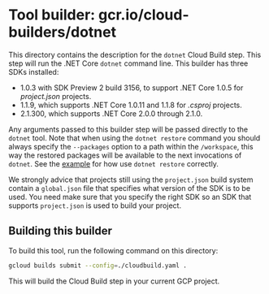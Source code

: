 # Tool builder: gcr.io/cloud-builders/dotnet

This directory contains the description for the `dotnet` Cloud Build step.
This step will run the .NET Core `dotnet` command line. This builder has three
SDKs installed:

+   1.0.3 with SDK Preview 2 build 3156, to support .NET Core 1.0.5 for
    *project.json* projects.
+   1.1.9, which supports .NET Core 1.0.11 and 1.1.8 for *.csproj* projects.
+   2.1.300, which supports .NET Core 2.0.0 through 2.1.0.

Any arguments passed to this builder step will be passed directly to the
`dotnet` tool. Note that when using the `dotnet restore` command you should
always specify the `--packages` option to a path within the `/workspace`, this
way the restored packages will be available to the next invocations of `dotnet`.
See the [example](examples/TestApp/cloudbuild.yaml) for how use `dotnet restore`
correctly.

We strongly advice that projects still using the `project.json` build system
contain a `global.json` file that specifies what version of the SDK is to be
used. You need make sure that you specify the right SDK so an SDK that supports
`project.json` is used to build your project.

## Building this builder

To build this tool, run the following command on this directory:

```bash
gcloud builds submit --config=./cloudbuild.yaml .
```

This will build the Cloud Build step in your current GCP project.
